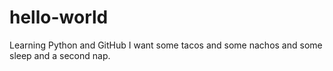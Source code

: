 # hello-world
Learning Python and GitHub
I want some tacos and some nachos and some sleep and a second nap.
